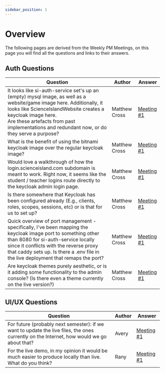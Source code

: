 ```yaml
---
sidebar_position: 1
---
```


# Overview

The following pages are derived from the Weekly PM Meetings, on this page you will find all the questions and links to their answers. 

## Auth Questions

| Question | Author | Answer |
|----------|--------|--------|
| It looks like si-auth-service set's up an (empty) mysql image, as well as a website/game image here. Additionally, it looks like ScienceIslandWebsite creates a keycloak image here. <br />Are these artefacts from past implementations and redundant now, or do they serve a purpose? | Matthew Cross | [Meeting #1](./02-meeting-1.md) |
| What is the benefit of using the bitnami keycloak image over the regular keycloak image? | Matthew Cross | [Meeting #1](./02-meeting-1.md) |
| Would love a walkthrough of how the login.scienceisland.com subdomain is meant to work. Right now, it seems like the student / teacher logins route directly to the keycloak admin login page. | Matthew Cross | [Meeting #1](./02-meeting-1.md) |
| Is there somewhere that Keycloak has been configured already (E.g., clients, roles, scopes, sessions, etc) or is that for us to set up? | Matthew Cross | [Meeting #1](./02-meeting-1.md) |
| Quick overview of port management - specifically, I've been mapping the keycloak image port to something other than 8080 for si-auth-service locally since it conflicts with the reverse proxy that caddy sets up. Is there a .env file in the live deployment that remaps the port? | Matthew Cross | [Meeting #1](./02-meeting-1.md) |
| Are keycloak themes purely aesthetic, or is it adding some functionality to the admin console? (Is there even a theme currently on the live version?) | Matthew Cross | [Meeting #1](./02-meeting-1.md) |

## UI/UX Questions

| Question | Author | Answer |
|----------|--------|--------|
| For future (probably next semester): if we want to update the live files, the ones currently on the Internet, how would we go about that? | Avery | [Meeting #1](./02-meeting-1.md) |
| For the live demo, in my opinion it would be much easier to produce locally than live. What do you think? | Rany | [Meeting #1](./02-meeting-1.md) |

